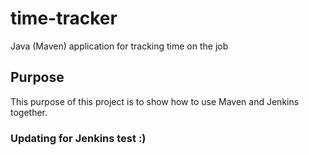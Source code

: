 # time-tracker
Java (Maven) application for tracking time on the job

## Purpose

This purpose of this project is to show how to use Maven and Jenkins together.

### Updating for Jenkins test :) 
